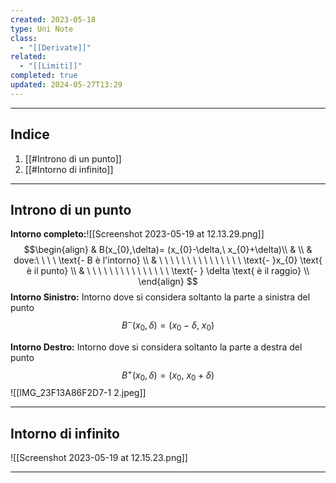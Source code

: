 ```yaml
---
created: 2023-05-18
type: Uni Note
class:
  - "[[Derivate]]"
related:
  - "[[Limiti]]"
completed: true
updated: 2024-05-27T13:29
---
```

---
## Indice
1. [[#Introno di un punto]]
2. [[#Intorno di infinito]]

---
## Introno di un punto

**Intorno completo:**![[Screenshot 2023-05-19 at 12.13.29.png]]
$$\begin{align}
& B(x_{0},\delta)= (x_{0}-\delta,\ x_{0}+\delta)\\
& \\
& dove:\ \ \ \ \text{- B è l'intorno}  \\
& \ \ \ \ \ \ \ \ \ \ \ \ \ \ \ \text{- }x_{0} \text{ è il punto}   \\
& \ \ \ \ \ \ \ \ \ \ \ \ \ \ \ \text{- } \delta \text{ è il raggio} \\
\end{align}
$$
**Intorno Sinistro:**
Intorno dove si considera soltanto la parte a sinistra del punto
$$B^-(x_{0},\delta)= (x_{0}-\delta,\ x_{0})$$

**Intorno Destro:**
Intorno dove si considera soltanto la parte a destra del punto
$$B^+(x_{0},\delta)= (x_{0},\ x_{0}+\delta )$$
![[IMG_23F13A86F2D7-1 2.jpeg]]

---
## Intorno di infinito
![[Screenshot 2023-05-19 at 12.15.23.png]]

---